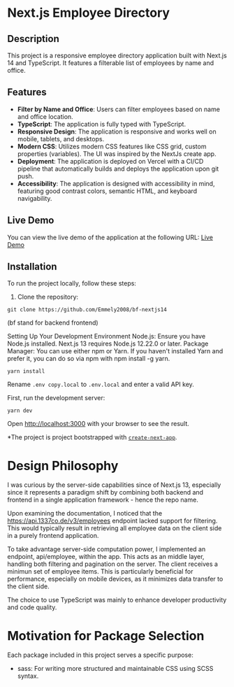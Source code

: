# Next.js Employee Directory

## Description

This project is a responsive employee directory application built with Next.js 14 and TypeScript. It features a filterable list of employees by name and office.

## Features

- **Filter by Name and Office**: Users can filter employees based on name and office location.
- **TypeScript**: The application is fully typed with TypeScript.
- **Responsive Design**: The application is responsive and works well on mobile, tablets, and desktops.
- **Modern CSS**: Utilizes modern CSS features like CSS grid, custom properties (variables). The UI was inspired by the NextJs create app.
- **Deployment**: The application is deployed on Vercel with a CI/CD pipeline that automatically builds and deploys the application upon git push.
- **Accessibility**: The application is designed with accessibility in mind, featuring good contrast colors, semantic HTML, and keyboard navigability.

## Live Demo

You can view the live demo of the application at the following URL: [Live Demo](https://bf-nextjs14.vercel.app/)

## Installation

To run the project locally, follow these steps:

1. Clone the repository:

`git clone https://github.com/Emmely2008/bf-nextjs14`

(bf stand for backend frontend)

Setting Up Your Development Environment
Node.js: Ensure you have Node.js installed. Next.js 13 requires Node.js 12.22.0 or later.
Package Manager: You can use either npm or Yarn. If you haven't installed Yarn and prefer it, you can do so via npm with npm install -g yarn.

`yarn install`

Rename `.env copy.local` to `.env.local` and enter a valid API key.

First, run the development server:

`yarn dev`

Open [http://localhost:3000](http://localhost:3000) with your browser to see the result.

*The project is  project bootstrapped with [`create-next-app`](https://github.com/vercel/next.js/tree/canary/packages/create-next-app).


# Design Philosophy
I was curious by the server-side capabilities since of Next.js 13, especially since it represents a paradigm shift by combining both backend and frontend in a single application framework - hence the repo name.

Upon examining the documentation, I noticed that the https://api.1337co.de/v3/employees endpoint lacked support for filtering. This would typically result in retrieving all employee data on the client side in a purely frontend application.

To take advantage server-side computation power, I implemented an endpoint, api/employee, within the app. This acts as an middle layer, handling both filtering and pagination on the server. The client receives a minimun set of employee items. This is particularly beneficial for performance, especially on mobile devices, as it minimizes data transfer to the client side.

The choice to use TypeScript was mainly to enhance developer productivity and code quality. 

# Motivation for Package Selection
Each package included in this project serves a specific purpose:

- sass: For writing more structured and maintainable CSS using SCSS syntax.

